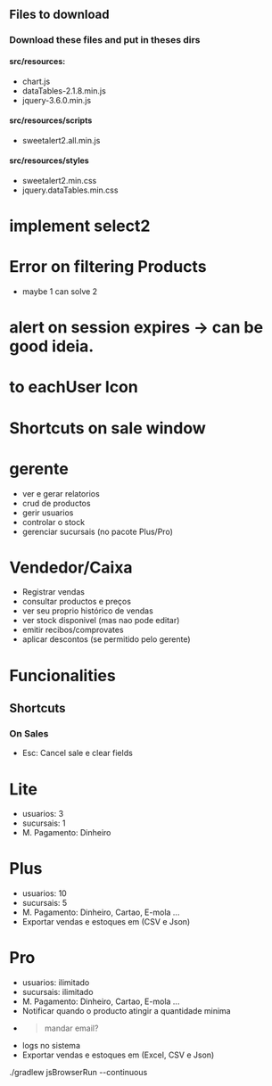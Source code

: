 

## Files to download
### Download these files and put in theses dirs
#### src/resources: 
- chart.js
- dataTables-2.1.8.min.js
- jquery-3.6.0.min.js

#### src/resources/scripts
- sweetalert2.all.min.js

#### src/resources/styles
- sweetalert2.min.css
- jquery.dataTables.min.css



# implement select2
# Error on filtering Products
- maybe 1 can solve 2

# alert on session expires -> can be good ideia.
# to eachUser Icon
# Shortcuts on sale window

# gerente
- ver e gerar relatorios
- crud de productos
- gerir usuarios
- controlar o stock 
- gerenciar sucursais (no pacote Plus/Pro)

# Vendedor/Caixa
- Registrar vendas
- consultar productos e preços
- ver seu proprio histórico de vendas
- ver stock disponivel (mas nao pode editar)
- emitir recibos/comprovates
- aplicar descontos (se permitido pelo gerente)


# Funcionalities
## Shortcuts
### On Sales
- Esc: Cancel sale e clear fields

# Lite
- usuarios: 3
- sucursais: 1
- M. Pagamento: Dinheiro


# Plus
- usuarios: 10 
- sucursais: 5
- M. Pagamento: Dinheiro, Cartao, E-mola ...
- Exportar vendas e estoques em (CSV e Json)


# Pro
- usuarios: ilimitado
- sucursais: ilimitado
- M. Pagamento: Dinheiro, Cartao, E-mola ...
- Notificar quando o producto atingir a quantidade minima
- > mandar email?
- logs no sistema
- Exportar vendas e estoques em (Excel, CSV e Json)





./gradlew jsBrowserRun --continuous